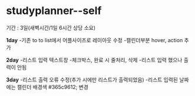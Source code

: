 # studyplanner--self
기간 : 3일(새벽시간/1일 6시간 상당 소요)

**1day** 
-기존 to to list에서 어플사이즈로 레이아웃 수정
-캘린더부분 hover, action 추가

**2day**
-리스트 입력 텍스트창
-체크박스, 완료 시 줄처리, 삭제
-리스트 입력 했으나 출력이 안됨

**3day**
-리스트 출력 오류 수정(추가 시에만 리스트가 출력되었음) 
-리스트 입력된 날짜에는 캘린더 배경색 #365c9612; 변경

